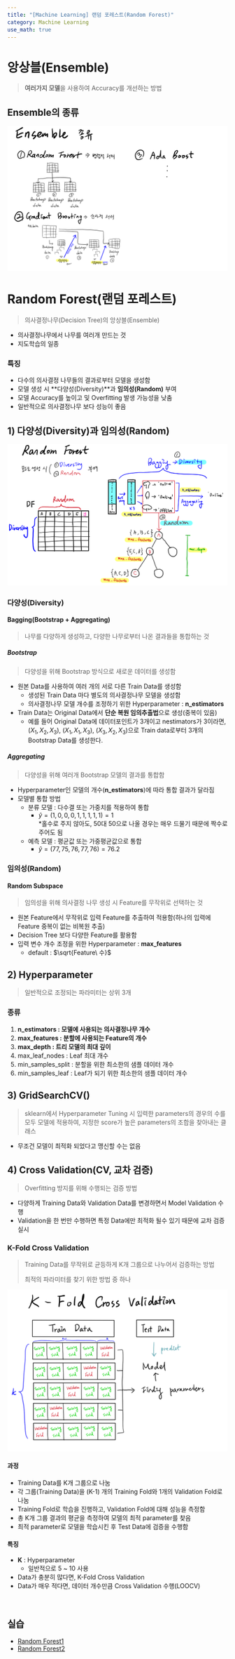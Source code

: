 ```yaml
---
title: "[Machine Learning] 랜덤 포레스트(Random Forest)"
category: Machine Learning
use_math: true
---
```

# 앙상블(Ensemble)
> **여러가지 모델**을 사용하여 Accuracy를 개선하는 방법

## Ensemble의 종류
![](/assets/images/posts/ml/Ensemble.png)

# Random Forest(랜덤 포레스트)
> 의사결정나무(Decision Tree)의 앙상블(Ensemble)

- 의사결정나무에서 나무를 여러개 만드는 것
- 지도학습의 일종

### 특징
- 다수의 의사결정 나무들의 결과로부터 모델을 생성함
- 모델 생성 시 **다양성(Diversity)**과 **임의성(Random)** 부여
- 모델 Accuracy를 높이고 및 Overfitting 발생 가능성을 낮춤
- 일반적으로 의사결정나무 보다 성능이 좋음

## 1) 다양성(Diversity)과 임의성(Random)
![](/assets/images/posts/ml/Diversity_random.png)

### 다양성(Diversity)

#### Bagging(**B**ootstrap + **Agg**regat**ing**)
> 나무를 다양하게 생성하고, 다양한 나무로부터 나온 결과들을 통합하는 것

##### Bootstrap
> 다양성을 위해 Bootstrap 방식으로 새로운 데이터를 생성함 

- 원본 Data를 사용하여 여러 개의 서로 다른 Train Data를 생성함
    - 생성된 Train Data 마다 별도의 의사결정나무 모델을 생성함
    - 의사결정나무 모델 개수를 조정하기 위한 Hyperparameter : **n_estimators**
- Train Data는 Original Data에서 **단순 복원 임의추출법**으로 생성(중복이 있음)
    - 예를 들어 Original Data에 데이터포인트가 3개이고 nestimators가 3이라면,<br> ($X_1, X_2, X_3$), ($X_1, X_1, X_3$), ($X_3, X_2, X_3$)으로 Train data로부터 3개의 Bootstrap Data를 생성한다. 

##### Aggregating
> 다양성을 위해 여러개 Bootstrap 모델의 결과를 통합함

- Hyperparameter인 모델의 개수(**n_estimators**)에 따라 통합 결과가 달라짐
- 모델별 통합 방법
    - 분류 모델 : 다수결 또는 가중치를 적용하여 통합
      - $\hat{y} = (1,0,0,0,1,1,1,1,1)=1$<br>
        *홀수로 주지 않아도, 50대 50으로 나올 경우는 매우 드물기 때문에 짝수로 주어도 됨
    - 예측 모델 : 평균값 또는 가중평균값으로 통합
      - $\hat{y} = (77,75,76,77,76)=76.2$
    
### 임의성(Random)

#### Random Subspace
> 임의성을 위해 의사결정 나무 생성 시 Feature를 무작위로 선택하는 것

- 원본 Feature에서 무작위로 입력 Feature를 추출하여 적용함(하나의 입력에 Feature 중복이 없는 비복원 추출)
- Decision Tree 보다 다양한 Feature를 활용함
- 입력 변수 개수 조정을 위한 Hyperparameter : **max_features**
    - default : $\sqrt{Feature\ 수}$
    
## 2) Hyperparameter
> 일반적으로 조정되는 파라미터는 상위 3개

### 종류
1. **n_estimators : 모델에 사용되는 의사결정나무 개수**
2. **max_features : 분할에 사용되는 Feature의 개수**
3. **max_depth : 트리 모델의 최대 깊이**
4. max_leaf_nodes : Leaf 최대 개수
5. min_samples_split : 분할을 위한 최소한의 샘플 데이터 개수
6. min_samples_leaf : Leaf가 되기 위한 최소한의 샘플 데이터 개수

## 3) GridSearchCV()
> sklearn에서 Hyperparameter Tuning 시 입력한 parameters의 경우의 수를 모두 모델에 적용하여, 지정한 score가 높은 parameters의 조합을 찾아내는 클래스

- 무조건 모델이 최적화 되었다고 맹신할 수는 없음

## 4) Cross Validation(CV, 교차 검증)
> Overfitting 방지를 위해 수행되는 검증 방법
 
- 다양하게 Training Data와 Validation Data를 변경하면서 Model Validation 수행
- Validation을 한 번만 수행하면 특정 Data에만 최적화 될수 있기 때문에 교차 검증 실시

### K-Fold Cross Validation
> Training Data를 무작위로 균등하게 K개 그룹으로 나누어서 검증하는 방법
>
> 최적의 파라미터를 찾기 위한 방법 중 하나

![](/assets/images/posts/ml/K-fold.png)

#### 과정
- Training Data를 K개 그룹으로 나눔
- 각 그룹(Training Data)을 (K-1) 개의 Training Fold와 1개의 Validation Fold로 나눔
- Training Fold로 학습을 진행하고, Validation Fold에 대해 성능을 측정함
- 총 K개 그룹 결과의 평균을 측정하여 모델의 최적 parameter를 찾음
- 최적 parameter로 모델을 학습시킨 후 Test Data에 검증을 수행함

#### 특징
- **K** : Hyperparameter
    - 일반적으로 5 ~ 10 사용
- Data가 충분히 많다면, K-Fold Cross Validation
- Data가 매우 적다면, 데이터 개수만큼 Cross Validation 수행(LOOCV)

<br>

## 실습
- <a href="https://colab.research.google.com/drive/19tBAC09LH8fRhTdOQO_kNndb5zLiiCcv?usp=sharing">Random Forest1</a>
- <a href="https://drive.google.com/file/d/1A7l9dGplzy8Vpru5Nqzp30dtYZk4U8QR/view?usp=sharing">Random Forest2</a>